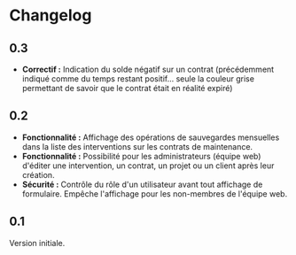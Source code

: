 # Changelog

## 0.3
* **Correctif :** Indication du solde négatif sur un contrat (précédemment indiqué comme du temps restant positif... seule la couleur grise permettant de savoir que le contrat était en réalité expiré)

## 0.2
* **Fonctionnalité :** Affichage des opérations de sauvegardes mensuelles dans la liste des interventions sur les contrats de maintenance.
* **Fonctionnalité :** Possibilité pour les administrateurs (équipe web) d'éditer une intervention, un contrat, un projet ou un client après leur création.
* **Sécurité :** Contrôle du rôle d'un utilisateur avant tout affichage de formulaire. Empêche l'affichage pour les non-membres de l'équipe web.

## 0.1
Version initiale.

